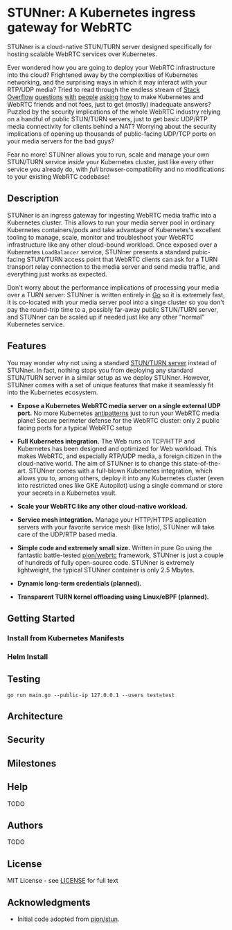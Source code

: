 # STUNner: A Kubernetes ingress gateway for WebRTC

STUNner is a cloud-native STUN/TURN server designed specifically for hosting scalable WebRTC
services over Kubernetes.

Ever wondered how you are going to deploy your WebRTC infrastructure into the cloud? Frightened
away by the complexities of Kubernetes networking, and the surprising ways in which it may interact
with your RTP/UDP media? Tried to read through the endless stream of [Stack
Overflow](https://stackoverflow.com/search?q=kubernetes+webrtc)
[questions](https://stackoverflow.com/questions/61140228/kubernetes-loadbalancer-open-a-wide-range-thousands-of-port)
[with](https://stackoverflow.com/questions/52929955/akskubernetes-service-with-udp-and-tcp)
[people](https://stackoverflow.com/questions/62088089/scaling-down-video-conference-software-in-kubernetes)
[asking](https://stackoverflow.com/questions/64232853/how-to-use-webrtc-with-rtcpeerconnection-on-kubernetes)
[how](https://stackoverflow.com/questions/68339856/webrtc-on-kubernetes-cluster/68352515#68352515)
to make Kubernetes and WebRTC friends and not foes, just to get (mostly) inadequate answers?
Puzzled by the security implications of the whole WebRTC industry relying on a handful of public
STUN/TURN servers, just to get basic UDP/RTP media connectivity for clients behind a NAT?  Worrying
about the security implications of opening up thousands of public-facing UDP/TCP ports on your
media servers for the bad guys?

Fear no more! STUNner allows you to run, scale and manage your own STUN/TURN service _inside_ your
Kubernetes cluster, just like every other service you already do, with _full_ browser-compatibility
and no modifications to your existing WebRTC codebase! 

## Description

STUNner is an ingress gateway for ingesting WebRTC media traffic into a Kubernetes cluster. This
allows to run your media server pool in ordinary Kubernetes containers/pods and take advantage of
Kubernetes's excellent tooling to manage, scale, monitor and troubleshoot your WebRTC
infrastructure like any other cloud-bound workload. Once exposed over a Kubernetes `LoadBalancer`
service, STUNner presents a standard pubic-facing STUN/TURN access point that WebRTC clients can
ask for a TURN transport relay connection to the media server and send media traffic, and
everything just works as expected. 

Don't worry about the performance implications of processing your media over a TURN server: STUNner
is written entirely in [Go](https://go.dev) so it is extremely fast, it is co-located with your
media server pool into a singe cluster so you don't pay the round-trip time to a, possibly far-away
public STUN/TURN server, and STUNner can be scaled up if needed just like any other "normal"
Kubernetes service.

## Features

You may wonder why not using a standard [STUN/TURN server](https://github.com/coturn/coturn)
instead of STUNner. In fact, nothing stops you from deploying any standard STUN/TURN server in a
similar setup as we deploy STUNner. However, STUNner comes with a set of unique features that make
it seamlessly fit into the Kubernetes ecosystem.

* **Expose a Kubernetes WebRTC media server on a single external UDP port.** No more Kubernetes
  [antipatterns](https://kubernetes.io/docs/concepts/configuration/overview) just to run your
  WebRTC media plane! Secure perimeter defense for the WebRTC cluster: only 2 public facing ports
  for a typical WebRTC setup

* **Full Kubernetes integration.** The Web runs on TCP/HTTP and Kubernetes has been designed and
  optimized for Web workload. This makes WebRTC, and especially RTP/UDP media, a foreign citizen in
  the cloud-native world. The aim of STUNner is to change this state-of-the-art. STUNner comes with
  a full-blown Kubernetes integration, which allows you to, among others, deploy it into any
  Kubernetes cluster (even into restricted ones like GKE Autopilot) using a single command or store
  your secrets in a Kubernetes vault.

* **Scale your WebRTC like any other cloud-native workload.**

* **Service mesh integration.** Manage your HTTP/HTTPS application servers with your favorite
  service mesh (like Istio), STUNner will take care of the UDP/RTP based media.
  
* **Simple code and extremely small size.** Written in pure Go using the fantastic battle-tested
  [pion/webrtc](https://github.com/pion/webrtc) framework, STUNner is just a couple of hundreds of
  fully open-source code. STUNner is extremely lightweight, the typical STUNner container is only
  2.5 Mbytes.

* **Dynamic long-term credentials (planned).** 

* **Transparent TURN kernel offloading using Linux/eBPF (planned).**

## Getting Started

### Install from Kubernetes Manifests

### Helm Install

## Testing

```
go run main.go --public-ip 127.0.0.1 --users test=test
```

## Architecture

## Security

## Milestones

## Help

TODO

## Authors

TODO

## License

MIT License - see [LICENSE](LICENSE) for full text

## Acknowledgments

* Initial code adopted from [pion/stun](https://github.com/pion/turn). 
